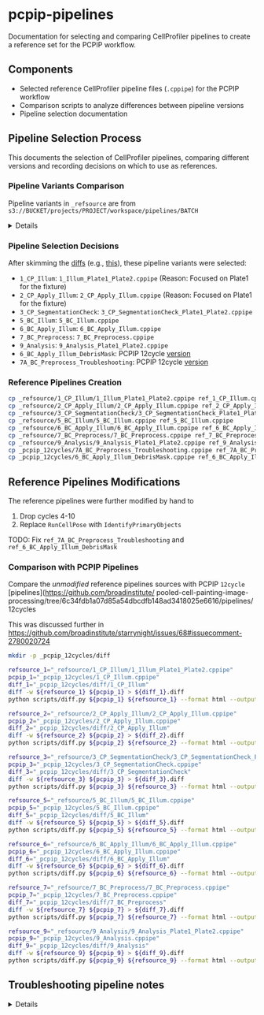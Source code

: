 # pcpip-pipelines

Documentation for selecting and comparing CellProfiler pipelines to create a reference set for the PCPIP workflow.

## Components

- Selected reference CellProfiler pipeline files (`.cppipe`) for the PCPIP workflow
- Comparison scripts to analyze differences between pipeline versions
- Pipeline selection documentation

## Pipeline Selection Process

This documents the selection of CellProfiler pipelines, comparing different versions and recording decisions on which to use as references.

### Pipeline Variants Comparison

Pipeline variants in `_refsource` are from `s3://BUCKET/projects/PROJECT/workspace/pipelines/BATCH`

<details>

```bash
cd _refsource
diff 1_CP_Illum/1_CP_Illum.cppipe 1_CP_Illum/1_Illum_Plate1_Plate2.cppipe > 1_CP_Illum/1_CP_Illum__1_Illum_Plate1_Plate2.diff
diff 2_CP_Apply_Illum/2_CP_Apply_Illum.cppipe 2_CP_Apply_Illum/2_CP_Apply_Illum_Plate3_Plate4.cppipe > 2_CP_Apply_Illum/2_CP_Apply_Illum__2_CP_Apply_Illum_Plate3_Plate4.diff
diff 3_CP_SegmentationCheck/3_CP_SegmentationCheck_Plate3_Plate4.cppipe 3_CP_SegmentationCheck/3_CP_SegmentationCheck_Plate1_Plate2.cppipe > 3_CP_SegmentationCheck/3_CP_SegmentationCheck_Plate3_Plate4__3_CP_SegmentationCheck_Plate1_Plate2.diff
diff 5_BC_Illum/5_BC_Illum.cppipe 5_BC_Illum/5_BC_Illum_byWell.cppipe > 5_BC_Illum/5_BC_Illum__5_BC_Illum_byWell.diff
diff 7_BC_Preprocess/7_BC_Preprocess.cppipe 7_BC_Preprocess/7_BC_Preprocess_4.cppipe > 7_BC_Preprocess/7_BC_Preprocess__7_BC_Preprocess_4.diff
diff 9_Analysis/9_Analysis.cppipe 9_Analysis/9_Analysis_Plate1_Plate2.cppipe > 9_Analysis/9_Analysis__9_Analysis_Plate1_Plate2.diff
diff 9_Analysis/9_Analysis_foci.cppipe 9_Analysis/9_Analysis_Plate1_Plate2.cppipe > 9_Analysis/9_Analysis_foci__9_Analysis_Plate1_Plate2.diff
diff 9_Analysis/9_Analysis_rerun.cppipe 9_Analysis/9_Analysis_Plate1_Plate2.cppipe > 9_Analysis/9_Analysis_rerun__9_Analysis_Plate1_Plate2.diff
cd -
```

</details>

### Pipeline Selection Decisions

After skimming the [diffs](https://github.com/broadinstitute/starrynight/tree/main/docs/tester/assets/pcpip-pipelines/_refsource) (e.g., [this](https://github.com/broadinstitute/starrynight/blob/main/docs/tester/assets/pcpip-pipelines/_refsource/2_CP_Apply_Illum/2_CP_Apply_Illum__2_CP_Apply_Illum_Plate3_Plate4.diff)), these pipeline variants were selected:

- `1_CP_Illum`: `1_Illum_Plate1_Plate2.cppipe` (Reason: Focused on Plate1 for the fixture)
- `2_CP_Apply_Illum`: `2_CP_Apply_Illum.cppipe` (Reason: Focused on Plate1 for the fixture)
- `3_CP_SegmentationCheck`: `3_CP_SegmentationCheck_Plate1_Plate2.cppipe`
- `5_BC_Illum`: `5_BC_Illum.cppipe`
- `6_BC_Apply_Illum`: `6_BC_Apply_Illum.cppipe`
- `7_BC_Preprocess`: `7_BC_Preprocess.cppipe`
- `9_Analysis`: `9_Analysis_Plate1_Plate2.cppipe`
- `6_BC_Apply_Illum_DebrisMask`: PCPIP 12cycle [version](_pcpip_12cycles/6_BC_Apply_Illum_DebrisMask.cppipe)
- `7A_BC_Preprocess_Troubleshooting`: PCPIP 12cycle [version](_pcpip_12cycles/7A_BC_Preprocess_Troubleshooting.cppipe)

### Reference Pipelines Creation

```bash
cp _refsource/1_CP_Illum/1_Illum_Plate1_Plate2.cppipe ref_1_CP_Illum.cppipe
cp _refsource/2_CP_Apply_Illum/2_CP_Apply_Illum.cppipe ref_2_CP_Apply_Illum.cppipe
cp _refsource/3_CP_SegmentationCheck/3_CP_SegmentationCheck_Plate1_Plate2.cppipe ref_3_CP_SegmentationCheck.cppipe
cp _refsource/5_BC_Illum/5_BC_Illum.cppipe ref_5_BC_Illum.cppipe
cp _refsource/6_BC_Apply_Illum/6_BC_Apply_Illum.cppipe ref_6_BC_Apply_Illum.cppipe
cp _refsource/7_BC_Preprocess/7_BC_Preprocess.cppipe ref_7_BC_Preprocess.cppipe
cp _refsource/9_Analysis/9_Analysis_Plate1_Plate2.cppipe ref_9_Analysis.cppipe
cp _pcpip_12cycles/7A_BC_Preprocess_Troubleshooting.cppipe ref_7A_BC_Preprocess_Troubleshooting.cppipe
cp _pcpip_12cycles/6_BC_Apply_Illum_DebrisMask.cppipe ref_6_BC_Apply_Illum_DebrisMask.cppipe
```

## Reference Pipelines Modifications

The reference pipelines were further modified by hand to

1. Drop cycles 4-10
2. Replace `RunCellPose` with `IdentifyPrimaryObjects`

TODO: Fix `ref_7A_BC_Preprocess_Troubleshooting` and `ref_6_BC_Apply_Illum_DebrisMask`

### Comparison with PCPIP Pipelines

Compare the _unmodified_ reference pipelines sources with PCPIP `12cycle` [pipelines](https://github.com/broadinstitute/
pooled-cell-painting-image-processing/tree/6c34fdb1a07d85a54dbcdfb148ad3418025e6616/pipelines/12cycles

This was discussed further in https://github.com/broadinstitute/starrynight/issues/68#issuecomment-2780020724

```bash
mkdir -p _pcpip_12cycles/diff

refsource_1="_refsource/1_CP_Illum/1_Illum_Plate1_Plate2.cppipe"
pcpip_1="_pcpip_12cycles/1_CP_Illum.cppipe"
diff_1="_pcpip_12cycles/diff/1_CP_Illum"
diff -w ${refsource_1} ${pcpip_1} > ${diff_1}.diff
python scripts/diff.py ${pcpip_1} ${refsource_1} --format html --output ${diff_1}.html

refsource_2="_refsource/2_CP_Apply_Illum/2_CP_Apply_Illum.cppipe"
pcpip_2="_pcpip_12cycles/2_CP_Apply_Illum.cppipe"
diff_2="_pcpip_12cycles/diff/2_CP_Apply_Illum"
diff -w ${refsource_2} ${pcpip_2} > ${diff_2}.diff
python scripts/diff.py ${pcpip_2} ${refsource_2} --format html --output ${diff_2}.html

refsource_3="_refsource/3_CP_SegmentationCheck/3_CP_SegmentationCheck_Plate1_Plate2.cppipe"
pcpip_3="_pcpip_12cycles/3_CP_SegmentationCheck.cppipe"
diff_3="_pcpip_12cycles/diff/3_CP_SegmentationCheck"
diff -w ${refsource_3} ${pcpip_3} > ${diff_3}.diff
python scripts/diff.py ${pcpip_3} ${refsource_3} --format html --output ${diff_3}.html

refsource_5="_refsource/5_BC_Illum/5_BC_Illum.cppipe"
pcpip_5="_pcpip_12cycles/5_BC_Illum.cppipe"
diff_5="_pcpip_12cycles/diff/5_BC_Illum"
diff -w ${refsource_5} ${pcpip_5} > ${diff_5}.diff
python scripts/diff.py ${pcpip_5} ${refsource_5} --format html --output ${diff_5}.html

refsource_6="_refsource/6_BC_Apply_Illum/6_BC_Apply_Illum.cppipe"
pcpip_6="_pcpip_12cycles/6_BC_Apply_Illum.cppipe"
diff_6="_pcpip_12cycles/diff/6_BC_Apply_Illum"
diff -w ${refsource_6} ${pcpip_6} > ${diff_6}.diff
python scripts/diff.py ${pcpip_6} ${refsource_6} --format html --output ${diff_6}.html

refsource_7="_refsource/7_BC_Preprocess/7_BC_Preprocess.cppipe"
pcpip_7="_pcpip_12cycles/7_BC_Preprocess.cppipe"
diff_7="_pcpip_12cycles/diff/7_BC_Preprocess"
diff -w ${refsource_7} ${pcpip_7} > ${diff_7}.diff
python scripts/diff.py ${pcpip_7} ${refsource_7} --format html --output ${diff_7}.html

refsource_9="_refsource/9_Analysis/9_Analysis_Plate1_Plate2.cppipe"
pcpip_9="_pcpip_12cycles/9_Analysis.cppipe"
diff_9="_pcpip_12cycles/diff/9_Analysis"
diff -w ${refsource_9} ${pcpip_9} > ${diff_9}.diff
python scripts/diff.py ${pcpip_9} ${refsource_9} --format html --output ${diff_9}.html
```

## Troubleshooting pipeline notes

<details>

```sh
alias cleancat='sed "/module_num:[0-9]*|svn_version:.*|variable_revision_number:[0-9]*|/d"'
diff <(cat _pcpip_12cycles/6_BC_Apply_Illum.cppipe | cleancat) <(cat _pcpip_12cycles/6_BC_Apply_Illum_DebrisMask.cppipe|cleancat|grep -v "Save with lossless compression"|grep -v "Allow fuzzy feature matching?:No"| sed 's/_Masked$//g' |sed 's/_masked$//g')
```

```diff
3c3
< DateRevision:413
---
> DateRevision:425
5c5
< ModuleCount:81
---
> ModuleCount:95
290a291,467
>     Operation:Maximum
>     Raise the power of the result by:1.0
>     Multiply the result by:1.0
>     Add to result:0.0
>     Set values less than 0 equal to 0?:Yes
>     Set values greater than 1 equal to 1?:Yes
>     Replace invalid values with 0?:Yes
>     Ignore the image masks?:No
>     Name the output image:MaxAllDAPIs
>     Image or measurement?:Image
>     Select the first image:Cycle01_DAPI
>     Multiply the first image by:1.0
>     Measurement:
>     Image or measurement?:Image
>     Select the second image:Cycle02_DAPI_PreAligned
>     Multiply the second image by:1.0
>     Measurement:
>     Image or measurement?:Image
>     Select the third image:Cycle03_DAPI_PreAligned
>     Multiply the third image by:1.0
>     Measurement:
>     Image or measurement?:Image
>     Select the fourth image:Cycle04_DAPI_PreAligned
>     Multiply the fourth image by:1.0
>     Measurement:
>     Image or measurement?:Image
>     Select the fifth image:Cycle05_DAPI_PreAligned
>     Multiply the fifth image by:1.0
>     Measurement:
>     Image or measurement?:Image
>     Select the sixth image:Cycle06_DAPI_PreAligned
>     Multiply the sixth image by:1.0
>     Measurement:
>     Image or measurement?:Image
>     Select the seventh image:Cycle07_DAPI_PreAligned
>     Multiply the seventh image by:1.0
>     Measurement:
>     Image or measurement?:Image
>     Select the eighth image:Cycle08_DAPI_PreAligned
>     Multiply the eighth image by:1.0
>     Measurement:
>     Image or measurement?:Image
>     Select the ninth image:Cycle09_DAPI_PreAligned
>     Multiply the ninth image by:1.0
>     Measurement:
>     Image or measurement?:Image
>     Select the tenth image:Cycle10_DAPI_PreAligned
>     Multiply the tenth image by:1.0
>     Measurement:
>     Image or measurement?:Image
>     Select the eleventh image:Cycle11_DAPI_PreAligned
>     Multiply the eleventh image by:1.0
>     Measurement:
>     Image or measurement?:Image
>     Select the twelfth image:Cycle12_DAPI_PreAligned
>     Multiply the twelfth image by:1.0
>     Measurement:
>
>     Select the input image:MaxAllDAPIs
>     Name the primary objects to be identified:Debris
>     Typical diameter of objects, in pixel units (Min,Max):40,1000
>     Discard objects outside the diameter range?:Yes
>     Discard objects touching the border of the image?:No
>     Method to distinguish clumped objects:Intensity
>     Method to draw dividing lines between clumped objects:Intensity
>     Size of smoothing filter:10
>     Suppress local maxima that are closer than this minimum allowed distance:7.0
>     Speed up by using lower-resolution image to find local maxima?:Yes
>     Fill holes in identified objects?:After both thresholding and declumping
>     Automatically calculate size of smoothing filter for declumping?:Yes
>     Automatically calculate minimum allowed distance between local maxima?:Yes
>     Handling of objects if excessive number of objects identified:Continue
>     Maximum number of objects:500
>     Use advanced settings?:Yes
>     Threshold setting version:12
>     Threshold strategy:Global
>     Thresholding method:Minimum Cross-Entropy
>     Threshold smoothing scale:1.3488
>     Threshold correction factor:10
>     Lower and upper bounds on threshold:0.0,1.0
>     Manual threshold:0.0
>     Select the measurement to threshold with:None
>     Two-class or three-class thresholding?:Two classes
>     Log transform before thresholding?:No
>     Assign pixels in the middle intensity class to the foreground or the background?:Foreground
>     Size of adaptive window:50
>     Lower outlier fraction:0.05
>     Upper outlier fraction:0.05
>     Averaging method:Mean
>     Variance method:Standard deviation
>     # of deviations:2.0
>     Thresholding method:Minimum Cross-Entropy
>
>     Select the input image:Cycle01_DAPI
>     Name the output image:Cycle01_DAPI
>     Use objects or an image as a mask?:Objects
>     Select object for mask:Debris
>     Select image for mask:None
>     Invert the mask?:Yes
>
>     Select the input image:Cycle02_DAPI_PreAligned
>     Name the output image:Cycle02_DAPI_PreAligned
>     Use objects or an image as a mask?:Objects
>     Select object for mask:Debris
>     Select image for mask:None
>     Invert the mask?:Yes
>
>     Select the input image:Cycle03_DAPI_PreAligned
>     Name the output image:Cycle03_DAPI_PreAligned
>     Use objects or an image as a mask?:Objects
>     Select object for mask:Debris
>     Select image for mask:None
>     Invert the mask?:Yes
>
>     Select the input image:Cycle04_DAPI_PreAligned
>     Name the output image:Cycle04_DAPI_PreAligned
>     Use objects or an image as a mask?:Objects
>     Select object for mask:Debris
>     Select image for mask:None
>     Invert the mask?:Yes
>
>     Select the input image:Cycle05_DAPI_PreAligned
>     Name the output image:Cycle05_DAPI_PreAligned
>     Use objects or an image as a mask?:Objects
>     Select object for mask:Debris
>     Select image for mask:None
>     Invert the mask?:Yes
>
>     Select the input image:Cycle06_DAPI_PreAligned
>     Name the output image:Cycle06_DAPI_PreAligned
>     Use objects or an image as a mask?:Objects
>     Select object for mask:Debris
>     Select image for mask:None
>     Invert the mask?:Yes
>
>     Select the input image:Cycle07_DAPI_PreAligned
>     Name the output image:Cycle07_DAPI_PreAligned
>     Use objects or an image as a mask?:Objects
>     Select object for mask:Debris
>     Select image for mask:None
>     Invert the mask?:Yes
>
>     Select the input image:Cycle08_DAPI_PreAligned
>     Name the output image:Cycle08_DAPI_PreAligned
>     Use objects or an image as a mask?:Objects
>     Select object for mask:Debris
>     Select image for mask:None
>     Invert the mask?:Yes
>
>     Select the input image:Cycle09_DAPI_PreAligned
>     Name the output image:Cycle09_DAPI_PreAligned
>     Use objects or an image as a mask?:Objects
>     Select object for mask:Debris
>     Select image for mask:None
>     Invert the mask?:Yes
>
>     Select the input image:Cycle10_DAPI_PreAligned
>     Name the output image:Cycle10_DAPI_PreAligned
>     Use objects or an image as a mask?:Objects
>     Select object for mask:Debris
>     Select image for mask:None
>     Invert the mask?:Yes
>
>     Select the input image:Cycle11_DAPI_PreAligned
>     Name the output image:Cycle11_DAPI_PreAligned
>     Use objects or an image as a mask?:Objects
>     Select object for mask:Debris
>     Select image for mask:None
>     Invert the mask?:Yes
>
>     Select the input image:Cycle12_DAPI_PreAligned
>     Name the output image:Cycle12_DAPI_PreAligned
>     Use objects or an image as a mask?:Objects
>     Select object for mask:Debris
>     Select image for mask:None
>     Invert the mask?:Yes
>
308a486,488
>     Select the additional image:Cycle02_DAPI_PreAligned
>     Name the output image:Cycle02_DAPI
>     Select how the alignment is to be applied:Similarly
327a508,510
>     Select the additional image:Cycle03_DAPI_PreAligned
>     Name the output image:Cycle03_DAPI
>     Select how the alignment is to be applied:Similarly
346a530,532
>     Select the additional image:Cycle04_DAPI_PreAligned
>     Name the output image:Cycle04_DAPI
>     Select how the alignment is to be applied:Similarly
365a552,554
>     Select the additional image:Cycle05_DAPI_PreAligned
>     Name the output image:Cycle05_DAPI
>     Select how the alignment is to be applied:Similarly
384a574,576
>     Select the additional image:Cycle06_DAPI_PreAligned
>     Name the output image:Cycle06_DAPI
>     Select how the alignment is to be applied:Similarly
403a596,598
>     Select the additional image:Cycle07_DAPI_PreAligned
>     Name the output image:Cycle07_DAPI
>     Select how the alignment is to be applied:Similarly
422a618,620
>     Select the additional image:Cycle08_DAPI_PreAligned
>     Name the output image:Cycle08_DAPI
>     Select how the alignment is to be applied:Similarly
441a640,642
>     Select the additional image:Cycle09_DAPI_PreAligned
>     Name the output image:Cycle09_DAPI
>     Select how the alignment is to be applied:Similarly
460a662,664
>     Select the additional image:Cycle10_DAPI_PreAligned
>     Name the output image:Cycle10_DAPI
>     Select how the alignment is to be applied:Similarly
479a684,686
>     Select the additional image:Cycle11_DAPI_PreAligned
>     Name the output image:Cycle11_DAPI
>     Select how the alignment is to be applied:Similarly
497a705,707
>     Select how the alignment is to be applied:Similarly
>     Select the additional image:Cycle12_DAPI_PreAligned
>     Name the output image:Cycle12_DAPI
```
